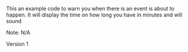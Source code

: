 This an example code to warn you when there is an event is about to happen.
It will display the time on how long you have in minutes and will sound


Note:
N/A

Version 1